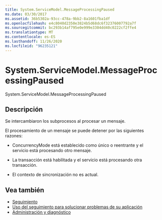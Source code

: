 ```yaml
---
title: System.ServiceModel.MessageProcessingPaused
ms.date: 03/30/2017
ms.assetid: 36b5302a-93cc-478a-9bb2-8a1601fba1df
ms.openlocfilehash: e4c8040d2350e3824b5d68dc6f32376007792a7f
ms.sourcegitcommit: bc293b14af795e0e999e3304dd40c0222cf2ffe4
ms.translationtype: MT
ms.contentlocale: es-ES
ms.lasthandoff: 11/26/2020
ms.locfileid: "96235121"
---
```

# <a name="systemservicemodelmessageprocessingpaused"></a>System.ServiceModel.MessageProcessingPaused

System.ServiceModel.MessageProcessingPaused  
  
## <a name="description"></a>Descripción  

 Se intercambiaron los subprocesos al procesar un mensaje.  
  
 El procesamiento de un mensaje se puede detener por las siguientes razones:  
  
- ConcurrencyMode está establecido como único o reentrante y el servicio está procesando otro mensaje.  
  
- La transacción está habilitada y el servicio está procesando otra transacción.  
  
- El contexto de sincronización no es actual.  
  
## <a name="see-also"></a>Vea también

- [Seguimiento](index.md)
- [Uso del seguimiento para solucionar problemas de su aplicación](using-tracing-to-troubleshoot-your-application.md)
- [Administración y diagnóstico](../index.md)
